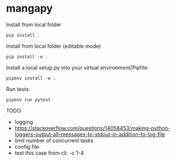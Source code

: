 # mangapy

Install from local folder

```
pip install .
```

Install from local folder (editable mode)

```
pip install -e .
```

Install a local setup.py into your virtual environment/Pipfile:

```
pipenv install -e .
```

Run tests:

```
pipenv run pytest
```


TODO:

- logging
- https://stackoverflow.com/questions/14058453/making-python-loggers-output-all-messages-to-stdout-in-addition-to-log-file
- limit number of concurrent tasks
- config file
- test this case from cli: -c 1-4